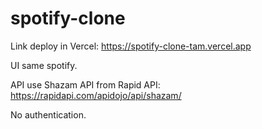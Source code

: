 # spotify-clone

Link deploy in Vercel: https://spotify-clone-tam.vercel.app

UI same spotify.

API use Shazam API from Rapid API: https://rapidapi.com/apidojo/api/shazam/

No authentication.
